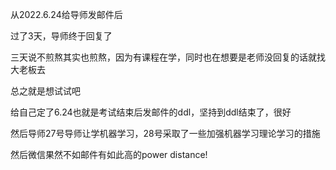 从2022.6.24给导师发邮件后

过了3天，导师终于回复了

三天说不煎熬其实也煎熬，因为有课程在学，同时也在想要是老师没回复的话就找大老板去

总之就是想试试吧

给自己定了6.24也就是考试结束后发邮件的ddl，坚持到ddl结束了，很好

然后导师27号导师让学机器学习，28号采取了一些加强机器学习理论学习的措施

然后微信果然不如邮件有如此高的power distance!
